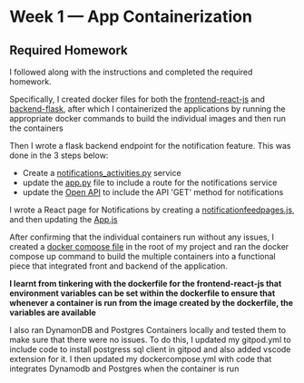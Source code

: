 # Week 1 — App Containerization

## Required Homework

I followed along with the instructions and completed the required homework.

Specifically, I created docker files for both the [frontend-react-js](/frontend-react-js/Dockerfile) and [backend-flask](/backend-flask/Dockerfile), after which I containerized the applications by running the appropriate docker commands to build the individual images and then run the containers   

Then I wrote a flask backend endpoint for the notification feature. This was done in the 3 steps below:
- Create a [notifications_activities.py](/backend-flask/services/notifications_activities.py) service 
- update the [app.py](/backend-flask/app.py) file to include a route for the notifications service
- update the [Open API](/backend-flask/openapi-3.0.yml) to include the API 'GET' method for notifications

I wrote a React page for Notifications by creating a [notificationfeedpages.js](/frontend-react-js/src/pages/NotificationsFeedPage.js), and then updating the [App.js](/frontend-react-js/src/App.js)

After confirming that the individual containers run without any issues, I created a [docker compose file](/docker-compose.yml) in the root of my project and ran the docker compose up command to build the multiple containers into a functional piece that integrated front and backend of the application.

**I learnt from tinkering with the dockerfile for the frontend-react-js that environment variables can be set within the dockerfile to ensure that whenever a container is run from the image created by the dockerfile, the variables are available**

I also ran DynamonDB and Postgres Containers locally and tested them to make sure that there were no issues. To do this, I updated my gitpod.yml to include code to install postgress sql client in gitpod and also added vscode extension for it. I then updated my dockercompose.yml with code that integrates Dynamodb and Postgres when the container is run 







